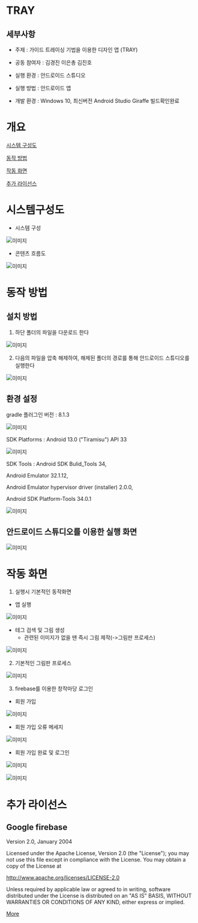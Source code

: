 # TRAY
## 세부사항
- 주제 : 가이드 트레이싱 기법을 이용한 디자인 앱 (TRAY)

- 공동 참여자 : 김경진 이은총 김진호

- 실행 환경 : 안드로이드 스튜디오

- 실행 방법 : 안드로이드 앱

- 개발 환경 : Windows 10, 최신버전 Android Studio Giraffe 빌드확인완료

# 개요

[시스템 구성도](#시스템구성도)

[동작 방법](#동작-방법)

[작동 화면](#작동-화면)

[추가 라이선스](#추가-라이선스)

# 시스템구성도

- 시스템 구성

![이미지](./images/Sys.png)

- 콘텐츠 흐름도

![이미지](./images/Flowchart.png)

# 동작 방법
## 설치 방법

1. 하단 폴더의 파일을 다운로드 한다

![이미지](./images/how1.PNG)

2. 다음의 파일을 압축 해제하여, 해제된 폴더의 경로를 통해 안드로이드 스튜디오를 실행한다

![이미지](./images/how2.PNG)

## 환경 설정

gradle 플러그인 버전 : 8.1.3

![이미지](./images/plugins버전.PNG)

SDK Platforms :  Android 13.0 ("Tiramisu") API 33

![이미지](./images/SDK_Platforms.PNG)

SDK Tools : Android SDK Bulid_Tools 34,

Android Emulator 32.1.12,

Android Emulator hypervisor driver (installer) 2.0.0,

Android SDK Platform-Tools 34.0.1

![이미지](./images/SDK_Tool.PNG)

## 안드로이드 스튜디오를 이용한 실행 화면

![이미지](./images/10.gif)

# 작동 화면

1. 실행시 기본적인 동작화면

- 앱 실행

![이미지](./images/1.gif)

* 테그 검색 및 그림 생성
  * 관련된 이미지가 없을 땐 즉시 그림 제작(->그림판 프로세스)

![이미지](./images/2.gif)

2. 기본적인 그림판 프로세스

![이미지](./images/7.gif)

3. firebase를 이용한 창작마당 로그인

- 회원 가입

![이미지](./images/3.gif)

- 회원 가입 오류 메세지

![이미지](./images/4.gif)

- 회원 가입 완료 및 로그인

![이미지](./images/5.gif)

![이미지](./images/6.gif)


# 추가 라이선스
## Google firebase
Version 2.0, January 2004

Licensed under the Apache License, Version 2.0 (the "License"); you may not use this file except in compliance with the License. You may obtain a copy of the License at

http://www.apache.org/licenses/LICENSE-2.0

Unless required by applicable law or agreed to in writing, software distributed under the License is distributed on an "AS IS" BASIS, WITHOUT WARRANTIES OR CONDITIONS OF ANY KIND, either express or implied.

[More](https://github.com/firebase/quickstart-android/blob/master/LICENSE)
